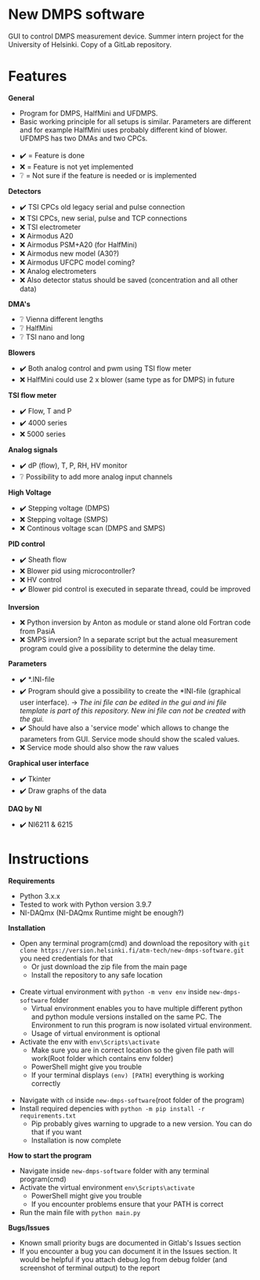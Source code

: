 # New DMPS software
GUI to control DMPS measurement device. Summer intern project for the University of Helsinki. Copy of a GitLab repository.

# Features
**General**
- Program for DMPS, HalfMini and UFDMPS. 
- Basic working principle for all setups is similar. Parameters are different and for example HalfMini uses probably different kind of blower. UFDMPS has two DMAs and two CPCs.<br /><br />
- :heavy_check_mark: = Feature is done
- :x: = Feature is not yet implemented
- :grey_question: = Not sure if the feature is needed or is implemented

**Detectors**
- :heavy_check_mark: TSI CPCs old legacy serial and pulse connection
- :x: TSI CPCs, new serial, pulse and TCP connections
- :x: TSI electrometer
- :x: Airmodus A20
- :x: Airmodus PSM+A20 (for HalfMini)
- :x: Airmodus new model (A30?)
- :x: Airmodus UFCPC model coming?
- :x: Analog electrometers
- :x: Also detector status should be saved (concentration and all other data)

**DMA's**
- :grey_question: Vienna different lengths
- :grey_question: HalfMini
- :grey_question: TSI nano and long

**Blowers**
- :heavy_check_mark: Both analog control and pwm using TSI flow meter
- :x: HalfMini could use 2 x blower (same type as for DMPS) in future

**TSI flow meter**
- :heavy_check_mark: Flow, T and P
- :heavy_check_mark: 4000 series
- :x: 5000 series

**Analog signals**
- :heavy_check_mark: dP (flow), T, P, RH, HV monitor
- :grey_question: Possibility to add more analog input channels

**High Voltage**
- :heavy_check_mark: Stepping voltage (DMPS)
- :x: Stepping voltage (SMPS)
- :x: Continous voltage scan (DMPS and SMPS)

**PID control**
- :heavy_check_mark: Sheath flow
- :x: Blower pid using microcontroller?
- :x: HV control
- :heavy_check_mark: Blower pid control is executed in separate thread, could be improved

**Inversion**
- :x: Python inversion by Anton as module or stand alone old Fortran code from PasiA
- :x: SMPS inversion? In a separate script but the actual measurement program could give a possibility to determine the delay time. 

**Parameters**
- :heavy_check_mark: *.INI-file
- :heavy_check_mark: Program should give a possibility to create the *INI-file (graphical user interface). -> _The ini file can be edited in the gui and ini file template is part of this repository. New ini file can not be created with the gui._
- :heavy_check_mark: Should have also a 'service mode' which allows to change the parameters from GUI. Service mode should show the scaled values.
- :x: Service mode should also show the raw values

**Graphical user interface**
- :heavy_check_mark: Tkinter
- :heavy_check_mark: Draw graphs of the data

**DAQ by NI**
- :heavy_check_mark: NI6211 & 6215


# Instructions
**Requirements**
- Python 3.x.x
- Tested to work with Python version 3.9.7
- NI-DAQmx (NI-DAQmx Runtime might be enough?)

**Installation**
- Open any terminal program(cmd) and download the repository with `git clone https://version.helsinki.fi/atm-tech/new-dmps-software.git` you need credentials for that
  - Or just download the zip file from the main page
  - Install the repository to any safe location<br /><br />
- Create virtual environment with `python -m venv env` inside `new-dmps-software` folder
  - Virtual environment enables you to have multiple different python and python module versions installed on the same PC. The Environment to run this program is now isolated virtual environment.
  - Usage of virtual environment is optional
- Activate the env with `env\Scripts\activate`
  - Make sure you are in correct location so the given file path will work(Root folder which contains env folder)
  - PowerShell might give you trouble
  - If your terminal displays `(env) [PATH]` everything is working correctly<br /><br />
- Navigate with `cd` inside `new-dmps-software`(root folder of the program)
- Install required depencies with `python -m pip install -r requirements.txt`
  - Pip probably gives warning to upgrade to a new version. You can do that if you want
  - Installation is now complete

**How to start the program**
- Navigate inside `new-dmps-software` folder with any terminal program(cmd)
- Activate the virtual environment `env\Scripts\activate`
  - PowerShell might give you trouble
  - If you encounter problems ensure that your PATH is correct
- Run the main file with `python main.py`

**Bugs/Issues**
- Known small priority bugs are documented in Gitlab's Issues section
- If you encounter a bug you can document it in the Issues section. It would be helpful if you attach debug.log from debug folder (and screenshot of terminal output) to the report
